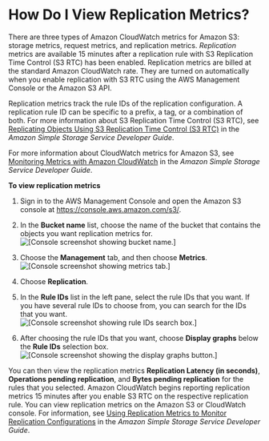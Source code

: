 # How Do I View Replication Metrics?<a name="viewing-replication-metrics"></a>

There are three types of Amazon CloudWatch metrics for Amazon S3: storage metrics, request metrics, and replication metrics\. *Replication* metrics are available 15 minutes after a replication rule with S3 Replication Time Control \(S3 RTC\) has been enabled\. Replication metrics are billed at the standard Amazon CloudWatch rate\. They are turned on automatically when you enable replication with S3 RTC using the AWS Management Console or the Amazon S3 API\.

Replication metrics track the rule IDs of the replication configuration\. A replication rule ID can be specific to a prefix, a tag, or a combination of both\. For more information about S3 Replication Time Control \(S3 RTC\), see [Replicating Objects Using S3 Replication Time Control \(S3 RTC\)](https://docs.aws.amazon.com/AmazonS3/latest/dev/replication-time-control.html) in the *Amazon Simple Storage Service Developer Guide*\.

For more information about CloudWatch metrics for Amazon S3, see [Monitoring Metrics with Amazon CloudWatch](https://docs.aws.amazon.com/AmazonS3/latest/dev/cloudwatch-monitoring.html) in the *Amazon Simple Storage Service Developer Guide*\.

**To view replication metrics**

1. Sign in to the AWS Management Console and open the Amazon S3 console at [https://console\.aws\.amazon\.com/s3/](https://console.aws.amazon.com/s3/)\.

1. In the **Bucket name** list, choose the name of the bucket that contains the objects you want replication metrics for\.  
![\[Console screenshot showing bucket name.\]](http://docs.aws.amazon.com/AmazonS3/latest/user-guide/images/choose-bucket-name.png)

1. Choose the **Management** tab, and then choose **Metrics**\.  
![\[Console screenshot showing metrics tab.\]](http://docs.aws.amazon.com/AmazonS3/latest/user-guide/images/choose-management-tab-metrics.png)

1. Choose **Replication**\.  


1. In the **Rule IDs** list in the left pane, select the rule IDs that you want\. If you have several rule IDs to choose from, you can search for the IDs that you want\.  
![\[Console screenshot showing rule IDs search box.\]](http://docs.aws.amazon.com/AmazonS3/latest/user-guide/images/select-replication-rule-id.png)

1. After choosing the rule IDs that you want, choose **Display graphs** below the **Rule IDs** selection box\.  
![\[Console screenshot showing the display graphs button.\]](http://docs.aws.amazon.com/AmazonS3/latest/user-guide/images/choose-display-graphs.png)

You can then view the replication metrics **Replication Latency \(in seconds\)**, **Operations pending replication**, and **Bytes pending replication** for the rules that you selected\. Amazon CloudWatch begins reporting replication metrics 15 minutes after you enable S3 RTC on the respective replication rule\. You can view replication metrics on the Amazon S3 or CloudWatch console\. For information, see [Using Replication Metrics to Monitor Replication Configurations](https://docs.aws.amazon.com/AmazonS3/latest/dev/using-replication-metrics.html) in the *Amazon Simple Storage Service Developer Guide*\.